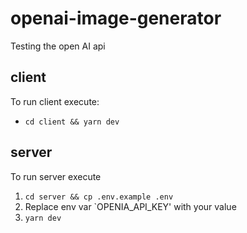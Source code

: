 # openai-image-generator
Testing the open AI api

## client
To run client execute:
- `cd client && yarn dev`

## server
To run server execute
1. `cd server && cp .env.example .env`
2. Replace env var `OPENIA_API_KEY' with your value
3. `yarn dev`
